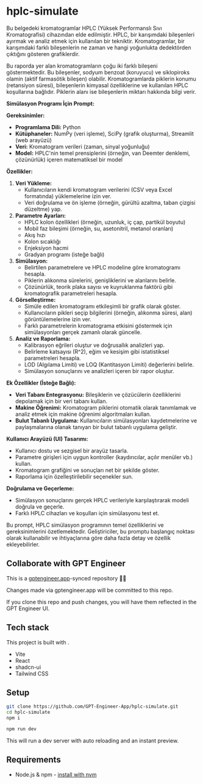 # hplc-simulate

Bu belgedeki kromatogramlar HPLC (Yüksek Performanslı Sıvı Kromatografisi) cihazından elde edilmiştir. HPLC, bir karışımdaki bileşenleri ayırmak ve analiz etmek için kullanılan bir tekniktir. Kromatogramlar, bir karışımdaki farklı bileşenlerin ne zaman ve hangi yoğunlukta dedektörden çıktığını gösteren grafiklerdir.

Bu raporda yer alan kromatogramların çoğu iki farklı bileşeni göstermektedir. Bu bileşenler, sodyum benzoat (koruyucu) ve siklopiroks olamin (aktif farmasötik bileşen) olabilir. Kromatogramlarda piklerin konumu (retansiyon süresi), bileşenlerin kimyasal özelliklerine ve kullanılan HPLC koşullarına bağlıdır. Piklerin alanı ise bileşenlerin miktarı hakkında bilgi verir.

**Simülasyon Programı İçin Prompt:**

**Gereksinimler:**

*   **Programlama Dili:** Python
*   **Kütüphaneler:** NumPy (veri işleme), SciPy (grafik oluşturma), Streamlit (web arayüzü)
*   **Veri:** Kromatogram verileri (zaman, sinyal yoğunluğu)
*   **Model:** HPLC'nin temel prensiplerini (örneğin, van Deemter denklemi, çözünürlük) içeren matematiksel bir model

**Özellikler:**

1.  **Veri Yükleme:**
    *   Kullanıcıların kendi kromatogram verilerini (CSV veya Excel formatında) yüklemelerine izin ver.
    *   Veri doğrulama ve ön işleme (örneğin, gürültü azaltma, taban çizgisi düzeltme) yap.
2.  **Parametre Ayarları:**
    *   HPLC kolon özellikleri (örneğin, uzunluk, iç çap, partikül boyutu)
    *   Mobil faz bileşimi (örneğin, su, asetonitril, metanol oranları)
    *   Akış hızı
    *   Kolon sıcaklığı
    *   Enjeksiyon hacmi
    *   Gradyan programı (isteğe bağlı)
3.  **Simülasyon:**
    *   Belirtilen parametrelere ve HPLC modeline göre kromatogramı hesapla.
    *   Piklerin alıkonma sürelerini, genişliklerini ve alanlarını belirle.
    *   Çözünürlük, teorik plaka sayısı ve kuyruklanma faktörü gibi kromatografik parametreleri hesapla.
4.  **Görselleştirme:**
    *   Simüle edilen kromatogramı etkileşimli bir grafik olarak göster.
    *   Kullanıcıların pikleri seçip bilgilerini (örneğin, alıkonma süresi, alan) görüntülemelerine izin ver.
    *   Farklı parametrelerin kromatograma etkisini göstermek için simülasyonları gerçek zamanlı olarak güncelle.
5.  **Analiz ve Raporlama:**
    *   Kalibrasyon eğrileri oluştur ve doğrusallık analizleri yap.
    *   Belirleme katsayısı (R\^2), eğim ve kesişim gibi istatistiksel parametreleri hesapla.
    *   LOD (Algılama Limiti) ve LOQ (Kantitasyon Limiti) değerlerini belirle.
    *   Simülasyon sonuçlarını ve analizleri içeren bir rapor oluştur.

**Ek Özellikler (İsteğe Bağlı):**

*   **Veri Tabanı Entegrasyonu:** Bileşiklerin ve çözücülerin özelliklerini depolamak için bir veri tabanı kullan.
*   **Makine Öğrenimi:** Kromatogram piklerini otomatik olarak tanımlamak ve analiz etmek için makine öğrenimi algoritmaları kullan.
*   **Bulut Tabanlı Uygulama:** Kullanıcıların simülasyonları kaydetmelerine ve paylaşmalarına olanak tanıyan bir bulut tabanlı uygulama geliştir.

**Kullanıcı Arayüzü (UI) Tasarımı:**

*   Kullanıcı dostu ve sezgisel bir arayüz tasarla.
*   Parametre girişleri için uygun kontroller (kaydırıcılar, açılır menüler vb.) kullan.
*   Kromatogram grafiğini ve sonuçları net bir şekilde göster.
*   Raporlama için özelleştirilebilir seçenekler sun.

**Doğrulama ve Geçerleme:**

*   Simülasyon sonuçlarını gerçek HPLC verileriyle karşılaştırarak modeli doğrula ve geçerle.
*   Farklı HPLC cihazları ve koşulları için simülasyonu test et.

Bu prompt, HPLC simülasyon programının temel özelliklerini ve gereksinimlerini özetlemektedir. Geliştiriciler, bu promptu başlangıç noktası olarak kullanabilir ve ihtiyaçlarına göre daha fazla detay ve özellik ekleyebilirler.

## Collaborate with GPT Engineer

This is a [gptengineer.app](https://gptengineer.app)-synced repository 🌟🤖

Changes made via gptengineer.app will be committed to this repo.

If you clone this repo and push changes, you will have them reflected in the GPT Engineer UI.

## Tech stack

This project is built with .

- Vite
- React
- shadcn-ui
- Tailwind CSS

## Setup

```sh
git clone https://github.com/GPT-Engineer-App/hplc-simulate.git
cd hplc-simulate
npm i
```

```sh
npm run dev
```

This will run a dev server with auto reloading and an instant preview.

## Requirements

- Node.js & npm - [install with nvm](https://github.com/nvm-sh/nvm#installing-and-updating)
